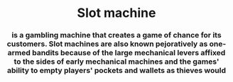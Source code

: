 <h1 align="center">Slot machine</h1>
<h3 align="center">is a gambling machine that creates a game of chance for its customers. Slot machines are also known pejoratively as one-armed bandits because of the large mechanical levers affixed to the sides of early mechanical machines and the games' ability to empty players' pockets and wallets as thieves would</h3>
